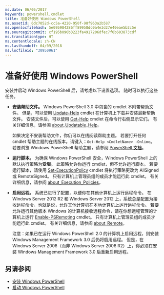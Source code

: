 ```yaml
---
ms.date: 06/05/2017
keywords: powershell,cmdlet
title: 准备好使用 Windows PowerShell
ms.assetid: 6dc7052d-cc5a-4220-950f-98f963a2b587
ms.openlocfilehash: 5e095984286ff89958dc0a4e3d27e40eae5b2c5e
ms.sourcegitcommit: cf195b090b3223fa4917206dfec7f0b603873cdf
ms.translationtype: HT
ms.contentlocale: zh-CN
ms.lasthandoff: 04/09/2018
ms.locfileid: "30950961"
---
```

# <a name="getting-ready-to-use-windows-powershell"></a>准备好使用 Windows PowerShell
安装并启动 Windows PowerShell 后，请考虑以下设置选项。 随时可以执行这些任务。

- **安装帮助文件。** Windows PowerShell 3.0 中包含的 cmdlet 不附带帮助文件。 但是，可以使用 [Update-Help](/powershell/module/microsoft.powershell.core/update-help) cmdlet 在计算机上下载并安装最新帮助文件。 安装文件后，可以使用 [Get-Help](/powershell/module/microsoft.powershell.core/get-help) cmdlet 在命令行右侧显示它们。 有关详细信息，请参阅 [about_Updatable_Help](/powershell/module/microsoft.powershell.core/about/about_updatable_help)。

    如果决定不安装帮助文件，你仍可以在线阅读帮助主题。 若要打开任何 cmdlet 帮助主题的在线版本，请键入：`Get-Help <CmdletName> -Online`。 若要浏览 Windows PowerShell 帮助主题，请参阅 [PowerShell 文档](/powershell/scripting)。

- **运行脚本。** 为确保 Windows PowerShell 安全，Windows PowerShell 上的默认执行策略为**受限**。 此策略允许你运行 cmdlet，但不允许运行脚本。 若要运行脚本，请使用 [Set-ExecutionPolicy](/powershell/module/microsoft.powershell.security/set-executionpolicy) cmdlet 将执行策略更改为 AllSigned 或 RemoteSigned。 只有计算机上管理员组的成员才能运行此 cmdlet。 有关详细信息，请参阅 [about_Execution_Policies](/powershell/module/microsoft.powershell.core/about/about_execution_policies)。

- **启用远程。** 系统已进行了配置，以便你在其他计算机上运行远程命令。 在 Windows Server 2012 R2 和 Windows Server 2012 上，系统总是配置为接收远程命令，也就是说，允许其他计算机在本地计算机上运行远程命令。 若要允许运行其他版本 Windows 的计算机接收远程命令，请在你想远程管理的计算机上运行 [Enable-PSRemoting](/powershell/module/microsoft.powershell.core/enable-psremoting) cmdlet。 只有计算机上管理员组的成员才能运行此 cmdlet。 有关详细信息，请参阅 [about_Remote](/powershell/module/microsoft.powershell.core/about/about_remote)。

    注意：如果已在运行 Windows PowerShell 2.0 的计算机上启用远程，则安装 Windows Management Framework 3.0 后仍将启用远程。 但是，在 Windows Server 2008（而非 Windows Server 2008 R2）上，你必须在安装 Windows Management Framework 3.0 后重新启用远程。

## <a name="see-also"></a>另请参阅
- [安装 Windows PowerShell](../setup/Installing-Windows-PowerShell.md)
- [启动 Windows PowerShell](/powershell/scripting/setup/starting-windows-powershell)